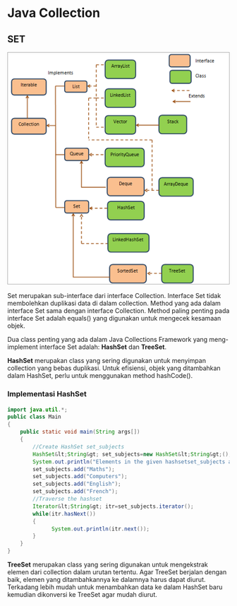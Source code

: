 # Java Collection

## SET

![Java collection Hierarchy](https://github.com/onowdev/RawlabsAcademy_AgusSgn/blob/main/10JavaCollectionSet/IMG/Java-collection-hierarchy.png)


Set merupakan sub-interface dari interface Collection. Interface Set tidak membolehkan duplikasi data di dalam collection. Method yang ada dalam interface Set sama dengan interface Collection. Method paling penting pada interface Set adalah equals() yang digunakan untuk mengecek kesamaan objek.

Dua class penting yang ada dalam Java Collections Framework yang meng-implement interface Set adalah: **HashSet** dan **TreeSet**.

**HashSet** merupakan class yang sering digunakan untuk menyimpan collection yang bebas duplikasi. Untuk efisiensi, objek yang ditambahkan dalam HashSet, perlu untuk menggunakan method hashCode().

### Implementasi HashSet
```java
import java.util.*;  
public class Main
{  
    public static void main(String args[])
    {  
        //Create HashSet set_subjects
        HashSet&lt;String&gt; set_subjects=new HashSet&lt;String&gt;(); 
        System.out.println("Elements in the given hashsetset_subjects are:");
        set_subjects.add("Maths");  
        set_subjects.add("Computers");  
        set_subjects.add("English");  
        set_subjects.add("French");  
        //Traverse the hashset
        Iterator&lt;String&gt; itr=set_subjects.iterator();  
        while(itr.hasNext())
        {  
              System.out.println(itr.next());  
        }  
    }  
} 
```

**TreeSet** merupakan class yang sering digunakan untuk mengekstrak elemen dari collection dalam urutan tertentu. Agar TreeSet berjalan dengan baik, elemen yang ditambahkannya ke dalamnya harus dapat diurut. Terkadang lebih mudah untuk menambahkan data ke dalam HashSet baru kemudian dikonversi ke TreeSet agar mudah diurut.